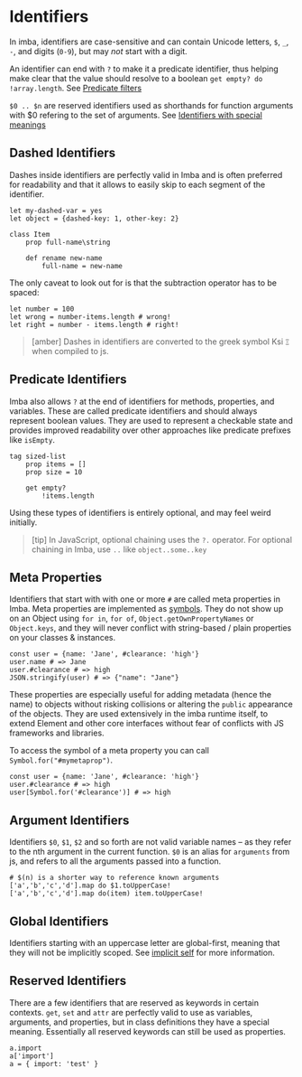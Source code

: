 # Identifiers

In imba, identifiers are case-sensitive and can contain Unicode letters, `$`, `_`, `-`, and digits (`0-9`), but may *not* start with a digit. 

An identifier can end with `?` to make it a predicate identifier, thus helping make clear that the value should resolve to a boolean `get empty? do !array.length`. See [Predicate filters](#identifiers-predicate-identifiers)

`$0 .. $n` are reserved identifiers used as shorthands for function arguments with $0 refering to the set of arguments. See [Identifiers with special meanings](#identifiers-identifiers-with-special-meanings)

## Dashed Identifiers
Dashes inside identifiers are perfectly valid in Imba and is often preferred for readability and that it allows to easily skip to each segment of the identifier.

```imba
let my-dashed-var = yes
let object = {dashed-key: 1, other-key: 2}

class Item
    prop full-name\string

    def rename new-name
        full-name = new-name
```

The only caveat to look out for is that the subtraction operator has to be spaced:
```imba
let number = 100
let wrong = number-items.length # wrong!
let right = number - items.length # right!
```

> [amber] Dashes in identifiers are converted to the greek symbol Ksi `Ξ` when compiled to js.

## Predicate Identifiers

Imba also allows `?` at the end of identifiers for methods, properties, and variables. These are called predicate identifiers and should always represent boolean values. They are used to represent a checkable state and provides improved readability over other approaches like predicate prefixes like `isEmpty`.

```imba
tag sized-list
    prop items = []
    prop size = 10

    get empty?
        !items.length
```

Using these types of identifiers is entirely optional, and may feel weird initially.

> [tip] In JavaScript, optional chaining uses the `?.` operator. For optional chaining in Imba, use `..` like `object..some..key`

## Meta Properties

Identifiers that start with with one or more `#` are called meta properties in Imba. Meta properties are implemented as [symbols](https://developer.mozilla.org/en-US/docs/Web/JavaScript/Reference/Global_Objects/Symbol). They do not show up on an Object using `for in`, `for of`, `Object.getOwnPropertyNames` or `Object.keys`, and they will never conflict with string-based / plain properties on your classes & instances.

```imba
const user = {name: 'Jane', #clearance: 'high'}
user.name # => Jane
user.#clearance # => high
JSON.stringify(user) # => {"name": "Jane"}
```

These properties are especially useful for adding metadata (hence the name) to objects without risking collisions or altering the `public` appearance of the objects. They are used extensively in the imba runtime itself, to extend Element and other core interfaces without fear of conflicts with JS frameworks and libraries.

To access the symbol of a meta property you can call `Symbol.for("#mymetaprop")`.

```imba
const user = {name: 'Jane', #clearance: 'high'}
user.#clearance # => high
user[Symbol.for('#clearance')] # => high
```


## Argument Identifiers

Identifiers `$0`, `$1`, `$2` and so forth are not valid variable names – as they refer to the nth argument in the current function. `$0` is an alias for `arguments` from js, and refers to all the arguments passed into a function.

```imba
# $(n) is a shorter way to reference known arguments
['a','b','c','d'].map do $1.toUpperCase!
['a','b','c','d'].map do(item) item.toUpperCase!
```

## Global Identifiers

Identifiers starting with an uppercase letter are global-first,
meaning that they will not be implicitly scoped.
See [implicit self](/docs/basic-syntax/variables#implicit-self)
for more information.

## Reserved Identifiers

There are a few identifiers that are reserved as keywords in certain contexts. `get`, `set` and `attr` are perfectly valid to use as variables, arguments, and properties, but in class definitions they have a special meaning. Essentially all reserved keywords can still be used as properties.

```imba
a.import
a['import']
a = { import: 'test' }
```

